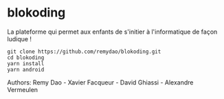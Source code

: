 # blokoding
La plateforme qui permet aux enfants de s'initier à l'informatique de façon ludique !

```
git clone https://github.com/remydao/blokoding.git
cd blokoding
yarn install
yarn android
```

Authors: Remy Dao - Xavier Facqueur - David Ghiassi - Alexandre Vermeulen
